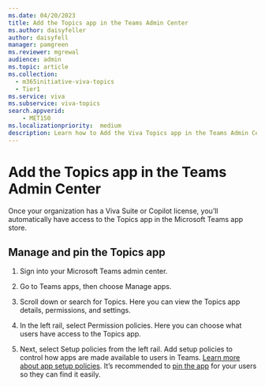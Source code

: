 ```yaml
---
ms.date: 04/20/2023
title: Add the Topics app in the Teams Admin Center
ms.author: daisyfeller
author: daisyfell
manager: pamgreen
ms.reviewer: mgrewal
audience: admin
ms.topic: article
ms.collection:
  - m365initiative-viva-topics
  - Tier1
ms.service: viva 
ms.subservice: viva-topics 
search.appverid:
    - MET150  
ms.localizationpriority:  medium
description: Learn how to Add the Viva Topics app in the Teams Admin Center.
---
```


# Add the Topics app in the Teams Admin Center

Once your organization has a Viva Suite or Copilot license, you’ll automatically have access to the Topics app in the Microsoft Teams app store.

## Manage and pin the Topics app

1. Sign into your Microsoft Teams admin center.

2. Go to Teams apps, then choose Manage apps.

3. Scroll down or search for Topics. Here you can view the Topics app details, permissions, and settings.

4. In the left rail, select Permission policies. Here you can choose what users have access to the Topics app.

5. Next, select Setup policies from the left rail. Add setup policies to control how apps are made available to users in Teams. [Learn more about app setup policies](/microsoftteams/teams-app-setup-policies). It’s recommended to [pin the app](/microsoftteams/teams-app-setup-policies#pin-apps) for your users so they can find it easily.
